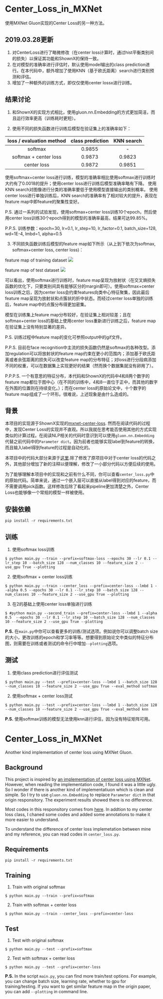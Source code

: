 # Center_Loss_in_MXNet
使用MXNet Gluon实现的Center Loss的另一种方法。

## 2019.03.28更新

1. 对CenterLoss进行了略微修改（在center loss计算时，通过hist平衡类别间的损失）以保证其功能和ShownX的保持一致。
2. 在对模型的准确率进行评估时，默认使用model输出的class prediction进行。在本代码中，额外增加了使用KNN（基于欧氏距离）search进行类别预测和评估。
3. 增加了一种额外的训练方式，即仅仅使用center lossx进行训练。

## 结果讨论
1. 和ShownX的实现方式相比，使用gluon.nn.Embedding的方式更加简洁，而且运行效率更高（训练耗时更短）。

2. 使用不同的损失函数进行训练后模型在验证集上的准确率如下：

| loss / evaluation method | class prediction | KNN search |
| :--: | :--:| :--: |
| softmax | 0.9855 | - |
| softmax + center loss | 0.9873 | 0.9823 |
| center loss | 0.9872 | 0.9851 |

使用softmax+center loss进行训练，模型的准确率相比使用softmax进行训练时大约有了0.0018的提升；使用center loss进行训练后模型准确率略有下降。
使用KNN search对图像进行分类的准确率要低于使用模型直接输出的类别概率。
使用center loss进行单独训练后，KNN search的准确率有了相对较大的提升，表现在feature map中即feature的聚集性变好。

P.S. 通过一系列的试验发现，使用softmax+center loss训练10个epoch，然后使用center loss训练30个epoch得到的模型的准确率最高，结果可达99.85%。

P.P.S. 训练参数：epoch=30, lr=0.1, lr_step=10, lr_factor=0.1, batch_size=128, wd=1E-4, lmbd=1, alpha=0.5

3. 不同损失函数训练后模型的feature map如下所示（从上到下依次为softmax, softmax+center loss, center loss)：

feature map of training dataset
![](/output/train_feature_map_with_different_loss.jpg)

feature map of test dataset
![](/output/test_feature_map_with_different_loss.jpg)

可以看出，使用softmax进行训练时，feature map呈现为放射状（在交叉熵损失函数的优化下，只要类别间具有能够区分的margin即可）。使用softmax+center loss训练之后，因为center loss会约束features向类中心特征聚集，因此最后feature map呈现为放射状和点簇状的折中状态。而经过center loss单独的训练后，feature map中的点簇分布得更加密集。

模型在训练集上feature map分布较好，在验证集上相对较差；且在softmax+center loss的基础上使用center loss重新进行训练之后，feature map在验证集上没有特别显著的差异。

P.S. 训练过程中feature map的变化可参照output中的gif文件。

P.P.S. 目前在face recognition中主流的损失函数仍然是softmax的各种改型。添加regulation可以将放射状的feature map约束在更小的范围内；添加基于欧氏距离或者余弦距离的损失可以改变feature map的分布特征；对loss进行分段病添加不同的权重，可以在数据集上实现更好的结果（然而换个数据集就没有卵用了）。

P.P.P.S. 一个有意思的特征分布，本代码和ShownX的代码中4和8两个数字的feature map都位于图中心（在不同的训练中，4和8一直位于正中，而其他的数字在外围的位置则在持续变化。）；而在center loss的原始论文中，十个数字的feature map组成了一个环形。很难说，上述现象是由什么造成的。

## 背景

本项目的实现源于ShownX实现的[mxnet-center-loss](https://github.com/ShownX/mxnet-center-loss). 然而在阅读代码的过程中，发现Center Loss的实现并不直观。所以我就在思考能否使用其他的方式实现类似的计算过程。在阅读NLP相关的代码时意识到可以使用`gluon.nn.Embedding`代替之前代码中的`Parameter dict`。因为前者也能够实现label到feature的转换，而且输入label得到feature的过程是自动化的。

本项目中的代码大部分来源于[这里](https://github.com/ShownX/mxnet-center-loss).除了修改了原项目中对于center loss的代码之外，其他部分增加了新的注释以便理解，修改了一小部分代码以方便后续的使用。

为了能够理解本项目中的实现和之前有什么不同，你可以查看`center_loss.py`中的原始代码。简单来说，通过一个嵌入层可以直接从label得到对应的feature，而不需要调用pick函数。这样修改后除了看起来pipeline更加清楚之外，Center Loss也能够像一个常规的模型一样被使用。

## 安装依赖
```
pip install -r requirements.txt
```

## 训练
1. 使用softmax loss训练
```
$ python main.py --train --prefix=softmax-loss --epochs 30 --lr 0.1 --lr_step 10 --batch_size 128 --num_classes 10 --feature_size 2 --use_gpu True --plotting
```

2. 使用softmax + center loss训练
```
$ python main.py --train --center_loss --prefix=center-loss --lmbd 1 --alpha 0.5 --epochs 30 --lr 0.1 --lr_step 10 --batch_size 128 --num_classes 10 --feature_size 2 --use_gpu True --plotting
```

3. 在2的基础上使用center loss单独进行训练
```
$ #python main.py --second_train --prefix=center-loss --lmbd 1 --alpha 0.5  --epochs 30 --lr 0.1 --lr_step 10 --batch_size 128 --num_classes 10 --feature_size 2 --use_gpu True --plotting
```
**P.S.** 在`main.py`中你可以查看更多的训练/测试选项。例如说你可以调整batch size的大小，更改训练的epoch和学习率等等。想要得到原始论文中类似的特征分布图，则需要在训练或者测试的命令行中增加`--plotting`选项。

## 测试
1. 使用class prediction进行评估测试
```
$ python main.py --test --prefix=center-loss --lmbd 1 --batch_size 128 --num_classes 10 --feature_size 2 --use_gpu True --eval_method softmax
```

2. 使用softmax + center loss测试
```
$ python main.py --test --prefix=center-loss --lmbd 1 --batch_size 128 --num_classes 10 --feature_size 2 --use_gpu True --eval_method knn
```

**P.S.** 使用softmax训练的模型无法使用knn进行评估，因为没有特征矩阵可用。

# Center_Loss_in_MXNet
Another kind implementation of center loss using MXNet Gluon.

## Background

This project is inspired by [an implementation of center loss using MXNet](https://github.com/ShownX/mxnet-center-loss). However, when reading the implementation code, I found it was a little ugly. So I wonder if there is another kind of implementatiuon which is clean and simple. So I try to use `gluon.nn.Embedding` to replace `Parameter dict` in that origin responsitory. The experiment results showed there is no difference. 

Most codes in this responsitory comes from [here](https://github.com/ShownX/mxnet-center-loss). In addtion to my center loss class, I chaned some codes and added some annotations to make it more easier to understand.

To understand the difference of center loss implemetation between mine and my reference, you can read codes in `center_loss.py`.

## Requirements
```
pip install -r requirements.txt
```

## Training
1. Train with original softmax
```
$ python main.py --train --prefix=softmax
```

2. Train with softmax + center loss
```
$ python main.py --train --center_loss --prefix=center-loss
```

## Test
1. Test with original softmax
```
$ python main.py --test --prefix=softmax
```

2. Test with softmax + center loss
```
$ python main.py --test --prefix=center-loss
```

**P.S.** In the script `main.py`, you can find more train/test options. For example, you can change batch size, learning rate, whether to gpu for training/testing. If you want to get similar feature map in the origin paper, you can add `--plotting` in command line.
